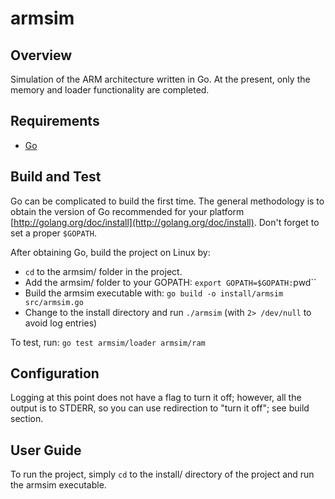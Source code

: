 armsim
======

Overview
--------

Simulation of the ARM architecture written in Go. At the present,
only the memory and loader functionality are completed.

Requirements
------------

- [Go](http://www.golang.org/)

Build and Test
-------------

Go can be complicated to build the first time. The general methodology is to
obtain the version of Go recommended for your platform
[http://golang.org/doc/install](http://golang.org/doc/install). Don't forget to
set a proper `$GOPATH`.

After obtaining Go, build the project on Linux by:
- `cd` to the armsim/ folder in the project.
- Add the armsim/ folder to your GOPATH: `export GOPATH=$GOPATH:`pwd``
- Build the armsim executable with: `go build -o install/armsim src/armsim.go`
- Change to the install directory and run `./armsim` (with `2> /dev/null` to avoid
  log entries)

To test, run: `go test armsim/loader armsim/ram`

Configuration
-------------

Logging at this point does not have a flag to turn it off; however, all the
output is to STDERR, so you can use redirection to "turn it off"; see build
section.

User Guide
---------

To run the project, simply `cd` to the install/ directory of the project and
run the armsim executable.
